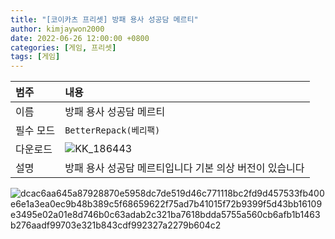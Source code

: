 ```yaml
---
title: "[코이카츠 프리셋] 방패 용사 성공담 메르티"
author: kimjaywon2000
date: 2022-06-26 12:00:00 +0800
categories: [게임, 프리셋]
tags: [게임]
---
```


| 범주             | 내용            |
|:----------------|:---------------|
| 이름             | 방패 용사 성공담 메르티  |
| 필수 모드         | `BetterRepack(베리팩)`       |
| 다운로드          | ![KK_186443](https://user-images.githubusercontent.com/76558033/175807486-ead55d71-fc0b-4024-99b7-0b9cdd552dc7.png) |
| 설명             | 방패 용사 성공담 메르티입니다 기본 의상 버전이 있습니다   |

![dcac6aa645a87928870e5958dc7de519d46c771118bc2fd9d457533fb400e6e1a3ea0ec9b48b389c5f68659622f75ad7b41015f72b9399f5d43bb16109e3495e02a01e8d746b0c63adab2c321ba7618bdda5755a560cb6afb1b1463b276aadf99703e321b843cdf992327a2279b604c2](https://user-images.githubusercontent.com/76558033/175807501-037a4f0a-48d1-4264-b446-0e611a980ab0.png)

